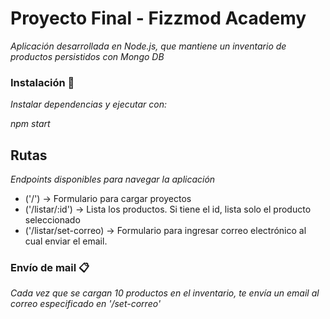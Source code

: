 # Proyecto Final - Fizzmod Academy

_Aplicación desarrollada en Node.js, que mantiene un inventario de productos persistidos con Mongo DB_

### Instalación 🔧

_Instalar dependencias y ejecutar con:_

_npm start_

## Rutas 

_Endpoints disponibles para navegar la aplicación_

* ('/') -> Formulario para cargar proyectos
* ('/listar/:id') -> Lista los productos. Si tiene el id, lista solo el producto seleccionado
* ('/listar/set-correo) -> Formulario para ingresar correo electrónico al cual enviar el email.

### Envío de mail 📋

_Cada vez que se cargan 10 productos en el inventario, te envía un email al correo especificado en '/set-correo'_
